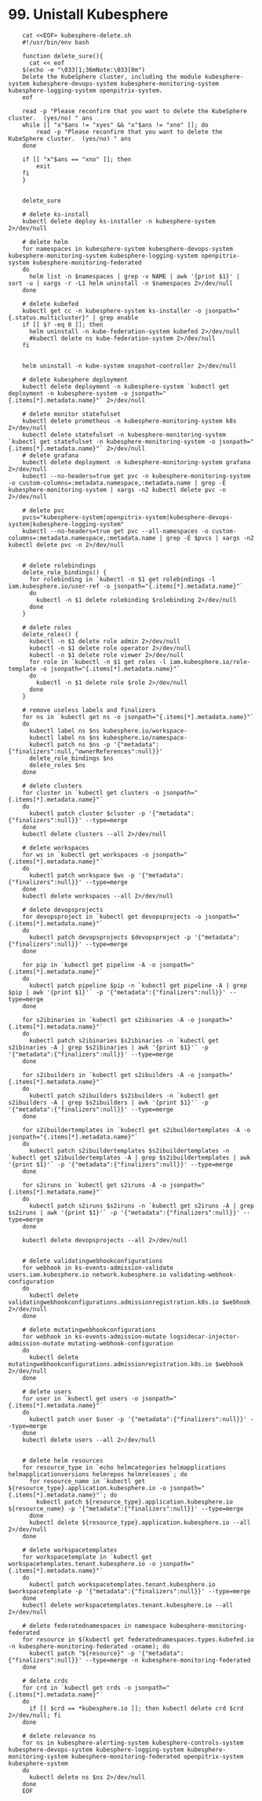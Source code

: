 # 99. Unistall Kubesphere
        cat <<EOF> kubesphere-delete.sh
        #!/usr/bin/env bash

        function delete_sure(){
          cat << eof
        $(echo -e "\033[1;36mNote:\033[0m")
        Delete the KubeSphere cluster, including the module kubesphere-system kubesphere-devops-system kubesphere-monitoring-system kubesphere-logging-system openpitrix-system.
        eof

        read -p "Please reconfirm that you want to delete the KubeSphere cluster.  (yes/no) " ans
        while [[ "x"$ans != "xyes" && "x"$ans != "xno" ]]; do
            read -p "Please reconfirm that you want to delete the KubeSphere cluster.  (yes/no) " ans
        done

        if [[ "x"$ans == "xno" ]]; then
            exit
        fi
        }


        delete_sure

        # delete ks-install
        kubectl delete deploy ks-installer -n kubesphere-system 2>/dev/null

        # delete helm
        for namespaces in kubesphere-system kubesphere-devops-system kubesphere-monitoring-system kubesphere-logging-system openpitrix-system kubesphere-monitoring-federated
        do
          helm list -n $namespaces | grep -v NAME | awk '{print $1}' | sort -u | xargs -r -L1 helm uninstall -n $namespaces 2>/dev/null
        done

        # delete kubefed
        kubectl get cc -n kubesphere-system ks-installer -o jsonpath="{.status.multicluster}" | grep enable
        if [[ $? -eq 0 ]]; then
          helm uninstall -n kube-federation-system kubefed 2>/dev/null
          #kubectl delete ns kube-federation-system 2>/dev/null
        fi


        helm uninstall -n kube-system snapshot-controller 2>/dev/null

        # delete kubesphere deployment
        kubectl delete deployment -n kubesphere-system `kubectl get deployment -n kubesphere-system -o jsonpath="{.items[*].metadata.name}"` 2>/dev/null

        # delete monitor statefulset
        kubectl delete prometheus -n kubesphere-monitoring-system k8s 2>/dev/null
        kubectl delete statefulset -n kubesphere-monitoring-system `kubectl get statefulset -n kubesphere-monitoring-system -o jsonpath="{.items[*].metadata.name}"` 2>/dev/null
        # delete grafana
        kubectl delete deployment -n kubesphere-monitoring-system grafana 2>/dev/null
        kubectl --no-headers=true get pvc -n kubesphere-monitoring-system -o custom-columns=:metadata.namespace,:metadata.name | grep -E kubesphere-monitoring-system | xargs -n2 kubectl delete pvc -n 2>/dev/null

        # delete pvc
        pvcs="kubesphere-system|openpitrix-system|kubesphere-devops-system|kubesphere-logging-system"
        kubectl --no-headers=true get pvc --all-namespaces -o custom-columns=:metadata.namespace,:metadata.name | grep -E $pvcs | xargs -n2 kubectl delete pvc -n 2>/dev/null


        # delete rolebindings
        delete_role_bindings() {
          for rolebinding in `kubectl -n $1 get rolebindings -l iam.kubesphere.io/user-ref -o jsonpath="{.items[*].metadata.name}"`
          do
            kubectl -n $1 delete rolebinding $rolebinding 2>/dev/null
          done
        }

        # delete roles
        delete_roles() {
          kubectl -n $1 delete role admin 2>/dev/null
          kubectl -n $1 delete role operator 2>/dev/null
          kubectl -n $1 delete role viewer 2>/dev/null
          for role in `kubectl -n $1 get roles -l iam.kubesphere.io/role-template -o jsonpath="{.items[*].metadata.name}"`
          do
            kubectl -n $1 delete role $role 2>/dev/null
          done
        }

        # remove useless labels and finalizers
        for ns in `kubectl get ns -o jsonpath="{.items[*].metadata.name}"`
        do
          kubectl label ns $ns kubesphere.io/workspace-
          kubectl label ns $ns kubesphere.io/namespace-
          kubectl patch ns $ns -p '{"metadata":{"finalizers":null,"ownerReferences":null}}'
          delete_role_bindings $ns
          delete_roles $ns
        done

        # delete clusters
        for cluster in `kubectl get clusters -o jsonpath="{.items[*].metadata.name}"`
        do
          kubectl patch cluster $cluster -p '{"metadata":{"finalizers":null}}' --type=merge
        done
        kubectl delete clusters --all 2>/dev/null

        # delete workspaces
        for ws in `kubectl get workspaces -o jsonpath="{.items[*].metadata.name}"`
        do
          kubectl patch workspace $ws -p '{"metadata":{"finalizers":null}}' --type=merge
        done
        kubectl delete workspaces --all 2>/dev/null

        # delete devopsprojects
        for devopsproject in `kubectl get devopsprojects -o jsonpath="{.items[*].metadata.name}"`
        do
          kubectl patch devopsprojects $devopsproject -p '{"metadata":{"finalizers":null}}' --type=merge
        done

        for pip in `kubectl get pipeline -A -o jsonpath="{.items[*].metadata.name}"`
        do
          kubectl patch pipeline $pip -n `kubectl get pipeline -A | grep $pip | awk '{print $1}'` -p '{"metadata":{"finalizers":null}}' --type=merge
        done

        for s2ibinaries in `kubectl get s2ibinaries -A -o jsonpath="{.items[*].metadata.name}"`
        do
          kubectl patch s2ibinaries $s2ibinaries -n `kubectl get s2ibinaries -A | grep $s2ibinaries | awk '{print $1}'` -p '{"metadata":{"finalizers":null}}' --type=merge
        done

        for s2ibuilders in `kubectl get s2ibuilders -A -o jsonpath="{.items[*].metadata.name}"`
        do
          kubectl patch s2ibuilders $s2ibuilders -n `kubectl get s2ibuilders -A | grep $s2ibuilders | awk '{print $1}'` -p '{"metadata":{"finalizers":null}}' --type=merge
        done

        for s2ibuildertemplates in `kubectl get s2ibuildertemplates -A -o jsonpath="{.items[*].metadata.name}"`
        do
          kubectl patch s2ibuildertemplates $s2ibuildertemplates -n `kubectl get s2ibuildertemplates -A | grep $s2ibuildertemplates | awk '{print $1}'` -p '{"metadata":{"finalizers":null}}' --type=merge
        done

        for s2iruns in `kubectl get s2iruns -A -o jsonpath="{.items[*].metadata.name}"`
        do
          kubectl patch s2iruns $s2iruns -n `kubectl get s2iruns -A | grep $s2iruns | awk '{print $1}'` -p '{"metadata":{"finalizers":null}}' --type=merge
        done

        kubectl delete devopsprojects --all 2>/dev/null


        # delete validatingwebhookconfigurations
        for webhook in ks-events-admission-validate users.iam.kubesphere.io network.kubesphere.io validating-webhook-configuration
        do
          kubectl delete validatingwebhookconfigurations.admissionregistration.k8s.io $webhook 2>/dev/null
        done

        # delete mutatingwebhookconfigurations
        for webhook in ks-events-admission-mutate logsidecar-injector-admission-mutate mutating-webhook-configuration
        do
          kubectl delete mutatingwebhookconfigurations.admissionregistration.k8s.io $webhook 2>/dev/null
        done

        # delete users
        for user in `kubectl get users -o jsonpath="{.items[*].metadata.name}"`
        do
          kubectl patch user $user -p '{"metadata":{"finalizers":null}}' --type=merge
        done
        kubectl delete users --all 2>/dev/null


        # delete helm resources
        for resource_type in `echo helmcategories helmapplications helmapplicationversions helmrepos helmreleases`; do
          for resource_name in `kubectl get ${resource_type}.application.kubesphere.io -o jsonpath="{.items[*].metadata.name}"`; do
            kubectl patch ${resource_type}.application.kubesphere.io ${resource_name} -p '{"metadata":{"finalizers":null}}' --type=merge
          done
          kubectl delete ${resource_type}.application.kubesphere.io --all 2>/dev/null
        done

        # delete workspacetemplates
        for workspacetemplate in `kubectl get workspacetemplates.tenant.kubesphere.io -o jsonpath="{.items[*].metadata.name}"`
        do
          kubectl patch workspacetemplates.tenant.kubesphere.io $workspacetemplate -p '{"metadata":{"finalizers":null}}' --type=merge
        done
        kubectl delete workspacetemplates.tenant.kubesphere.io --all 2>/dev/null

        # delete federatednamespaces in namespace kubesphere-monitoring-federated
        for resource in $(kubectl get federatednamespaces.types.kubefed.io -n kubesphere-monitoring-federated -oname); do
          kubectl patch "${resource}" -p '{"metadata":{"finalizers":null}}' --type=merge -n kubesphere-monitoring-federated
        done

        # delete crds
        for crd in `kubectl get crds -o jsonpath="{.items[*].metadata.name}"`
        do
          if [[ $crd == *kubesphere.io ]]; then kubectl delete crd $crd 2>/dev/null; fi
        done

        # delete relevance ns
        for ns in kubesphere-alerting-system kubesphere-controls-system kubesphere-devops-system kubesphere-logging-system kubesphere-monitoring-system kubesphere-monitoring-federated openpitrix-system kubesphere-system
        do
          kubectl delete ns $ns 2>/dev/null
        done
        EOF
